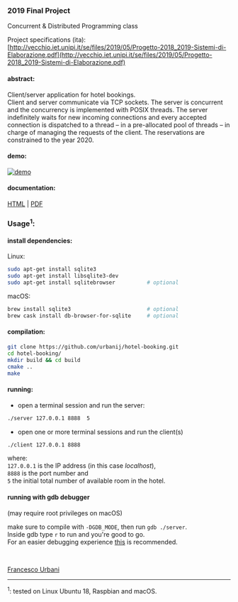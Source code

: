 ### 2019 Final Project
Concurrent & Distributed Programming class

Project specifications (ita):<br>
[http://vecchio.iet.unipi.it/se/files/2019/05/Progetto-2018_2019-Sistemi-di-Elaborazione.pdf](http://vecchio.iet.unipi.it/se/files/2019/05/Progetto-2018_2019-Sistemi-di-Elaborazione.pdf)

#### abstract:

Client/server application for hotel bookings.<br>
Client and server communicate via TCP sockets. The server is concurrent and the concurrency is implemented with POSIX threads. 
The server indefinitely waits for new incoming connections and every accepted connection is dispatched to a thread – in a pre-allocated pool of threads – in charge of
managing the requests of the client.
The reservations are constrained to the year 2020.

#### demo:

[![demo](https://i.imgur.com/9VQdDrU.png)](https://youtu.be/2S_IpDbXQF8)


#### documentation:
[HTML](https://urbanij.github.io/projects/hotel-booking/docs/html/index.html) | [PDF](https://urbanij.github.io/projects/hotel-booking/docs/latex/refman.pdf)


### Usage<sup>1</sup>:

#### install dependencies:
Linux:
```sh
sudo apt-get install sqlite3
sudo apt-get install libsqlite3-dev
sudo apt-get install sqlitebrowser          # optional
```
macOS:
```sh
brew install sqlite3                        # optional
brew cask install db-browser-for-sqlite     # optional
```

#### compilation:
```sh
git clone https://github.com/urbanij/hotel-booking.git
cd hotel-booking/
mkdir build && cd build
cmake ..
make
```
#### running:
- open a terminal session and run the server: <br>
```sh
./server 127.0.0.1 8888  5
```
- open one or more terminal sessions and run the client(s)<br>
```sh
./client 127.0.0.1 8888
```
where:<br>
`127.0.0.1` is the IP address (in this case _localhost_),<br> 
`8888` is the port number and <br>
`5` the initial total number of available room in the hotel.<br>


#### running with gdb debugger
(may require root privileges on macOS)

make sure to compile with `-DGDB_MODE`, then run `gdb ./server`.<br>
Inside gdb type `r` to run and you're good to go.<br> For an easier debugging experience [this](https://github.com/cyrus-and/gdb-dashboard) is recommended.


<br>

[Francesco Urbani](https://urbanij.github.io/)

---
<sup>1</sup>: tested on Linux Ubuntu 18, Raspbian and macOS.
